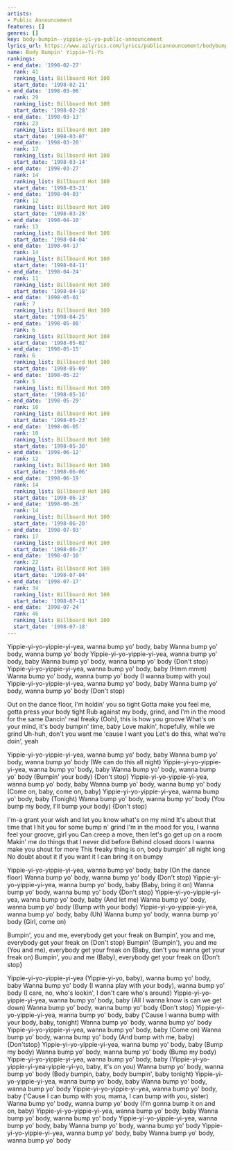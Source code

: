 ```yaml
---
artists:
- Public Announcement
features: []
genres: []
key: body-bumpin--yippie-yi-yo-public-announcement
lyrics_url: https://www.azlyrics.com/lyrics/publicannouncement/bodybumpinyippieyiyo.html
name: Body Bumpin' Yippie-Yi-Yo
rankings:
- end_date: '1998-02-27'
  rank: 41
  ranking_list: Billboard Hot 100
  start_date: '1998-02-21'
- end_date: '1998-03-06'
  rank: 29
  ranking_list: Billboard Hot 100
  start_date: '1998-02-28'
- end_date: '1998-03-13'
  rank: 23
  ranking_list: Billboard Hot 100
  start_date: '1998-03-07'
- end_date: '1998-03-20'
  rank: 17
  ranking_list: Billboard Hot 100
  start_date: '1998-03-14'
- end_date: '1998-03-27'
  rank: 14
  ranking_list: Billboard Hot 100
  start_date: '1998-03-21'
- end_date: '1998-04-03'
  rank: 12
  ranking_list: Billboard Hot 100
  start_date: '1998-03-28'
- end_date: '1998-04-10'
  rank: 13
  ranking_list: Billboard Hot 100
  start_date: '1998-04-04'
- end_date: '1998-04-17'
  rank: 14
  ranking_list: Billboard Hot 100
  start_date: '1998-04-11'
- end_date: '1998-04-24'
  rank: 11
  ranking_list: Billboard Hot 100
  start_date: '1998-04-18'
- end_date: '1998-05-01'
  rank: 7
  ranking_list: Billboard Hot 100
  start_date: '1998-04-25'
- end_date: '1998-05-08'
  rank: 6
  ranking_list: Billboard Hot 100
  start_date: '1998-05-02'
- end_date: '1998-05-15'
  rank: 6
  ranking_list: Billboard Hot 100
  start_date: '1998-05-09'
- end_date: '1998-05-22'
  rank: 5
  ranking_list: Billboard Hot 100
  start_date: '1998-05-16'
- end_date: '1998-05-29'
  rank: 10
  ranking_list: Billboard Hot 100
  start_date: '1998-05-23'
- end_date: '1998-06-05'
  rank: 10
  ranking_list: Billboard Hot 100
  start_date: '1998-05-30'
- end_date: '1998-06-12'
  rank: 12
  ranking_list: Billboard Hot 100
  start_date: '1998-06-06'
- end_date: '1998-06-19'
  rank: 14
  ranking_list: Billboard Hot 100
  start_date: '1998-06-13'
- end_date: '1998-06-26'
  rank: 14
  ranking_list: Billboard Hot 100
  start_date: '1998-06-20'
- end_date: '1998-07-03'
  rank: 17
  ranking_list: Billboard Hot 100
  start_date: '1998-06-27'
- end_date: '1998-07-10'
  rank: 22
  ranking_list: Billboard Hot 100
  start_date: '1998-07-04'
- end_date: '1998-07-17'
  rank: 34
  ranking_list: Billboard Hot 100
  start_date: '1998-07-11'
- end_date: '1998-07-24'
  rank: 46
  ranking_list: Billboard Hot 100
  start_date: '1998-07-18'
---
```



Yippie-yi-yo-yippie-yi-yea, wanna bump yo' body, baby
Wanna bump yo' body, wanna bump yo' body
Yippie-yi-yo-yippie-yi-yea, wanna bump yo' body, baby
Wanna bump yo' body, wanna bump yo' body {Don't stop}
Yippie-yi-yo-yippie-yi-yea, wanna bump yo' body, baby (Hmm mmm)
Wanna bump yo' body, wanna bump yo' body (I wanna bump with you)
Yippie-yi-yo-yippie-yi-yea, wanna bump yo' body, baby
Wanna bump yo' body, wanna bump yo' body {Don't stop}


Out on the dance floor, I'm holdin' you so tight
Gotta make you feel me, gotta press your body tight
Rub against my body, grind, and I'm in the mood for the same
Dancin' real freaky (Ooh), this is how you groove
What's on your mind, it's body bumpin' time, baby
Love makin', hopefully, while we grind
Uh-huh, don't you want me 'cause I want you
Let's do this, what we're doin', yeah


Yippie-yi-yo-yippie-yi-yea, wanna bump yo' body, baby
Wanna bump yo' body, wanna bump yo' body (We can do this all night)
Yippie-yi-yo-yippie-yi-yea, wanna bump yo' body, baby
Wanna bump yo' body, wanna bump yo' body (Bumpin' your body) {Don't stop}
Yippie-yi-yo-yippie-yi-yea, wanna bump yo' body, baby
Wanna bump yo' body, wanna bump yo' body (Come on, baby, come on, baby)
Yippie-yi-yo-yippie-yi-yea, wanna bump yo' body, baby (Tonight)
Wanna bump yo' body, wanna bump yo' body (You bump my body, I'll bump your body)
{Don't stop}


I'm-a grant your wish and let you know what's on my mind
It's about that time that I hit you for some bump n' grind
I'm in the mood for you, I wanna feel your groove, girl you
Can creep a move, then let's go get up on a room
Makin' me do things that I never did before
Behind closed doors I wanna make you shout for more
This freaky thing is on, body bumpin' all night long
No doubt about it if you want it I can bring it on bumpy


Yippie-yi-yo-yippie-yi-yea, wanna bump yo' body, baby (On the dance
floor)
Wanna bump yo' body, wanna bump yo' body (Don't stop)
Yippie-yi-yo-yippie-yi-yea, wanna bump yo' body, baby (Baby, bring it on)
Wanna bump yo' body, wanna bump yo' body {Don't stop}
Yippie-yi-yo-yippie-yi-yea, wanna bump yo' body, baby (And let me)
Wanna bump yo' body, wanna bump yo' body (Bump with your body)
Yippie-yi-yo-yippie-yi-yea, wanna bump yo' body, baby (Uh)
Wanna bump yo' body, wanna bump yo' body (Girl, come on)


Bumpin', you and me, everybody get your freak on
Bumpin', you and me, everybody get your freak on {Don't stop}
Bumpin' (Bumpin'), you and me (You and me), everybody get your freak on
(Baby, don't you wanna get your freak on)
Bumpin', you and me (Baby), everybody get your freak on {Don't stop}


Yippie-yi-yo-yippie-yi-yea (Yippie-yi-yo, baby), wanna bump yo' body,
baby
Wanna bump yo' body (I wanna play with your body), wanna bump yo' body
(I care, no, who's lookin', I don't care who's around)
Yippie-yi-yo-yippie-yi-yea, wanna bump yo' body, baby (All I wanna know
is can we get down)
Wanna bump yo' body, wanna bump yo' body {Don't stop}
Yippie-yi-yo-yippie-yi-yea, wanna bump yo' body, baby
('Cause I wanna bump with your body, baby, tonight)
Wanna bump yo' body, wanna bump yo' body
Yippie-yi-yo-yippie-yi-yea, wanna bump yo' body, baby (Come on)
Wanna bump yo' body, wanna bump yo' body (And bump with me, baby) {Don'tstop}
Yippie-yi-yo-yippie-yi-yea, wanna bump yo' body, baby (Bump my body)
Wanna bump yo' body, wanna bump yo' body (Bump my body)
Yippie-yi-yo-yippie-yi-yea, wanna bump yo' body, baby
(Yippie-yi-yo-yippie-yi-yea-yippie-yi-yo, baby, it's on you)
Wanna bump yo' body, wanna bump yo' body (Body bumpin, baby, body
bumpin', baby tonight)
Yippie-yi-yo-yippie-yi-yea, wanna bump yo' body, baby
Wanna bump yo' body, wanna bump yo' body
Yippie-yi-yo-yippie-yi-yea, wanna bump yo' body, baby
('Cause I can bump with you, mama, I can bump with you, sister)
Wanna bump yo' body, wanna bump yo' body (I'm gonna bump it on and on, baby)
Yippie-yi-yo-yippie-yi-yea, wanna bump yo' body, baby
Wanna bump yo' body, wanna bump yo' body
Yippie-yi-yo-yippie-yi-yea, wanna bump yo' body, baby
Wanna bump yo' body, wanna bump yo' body
Yippie-yi-yo-yippie-yi-yea, wanna bump yo' body, baby
Wanna bump yo' body, wanna bump yo' body



